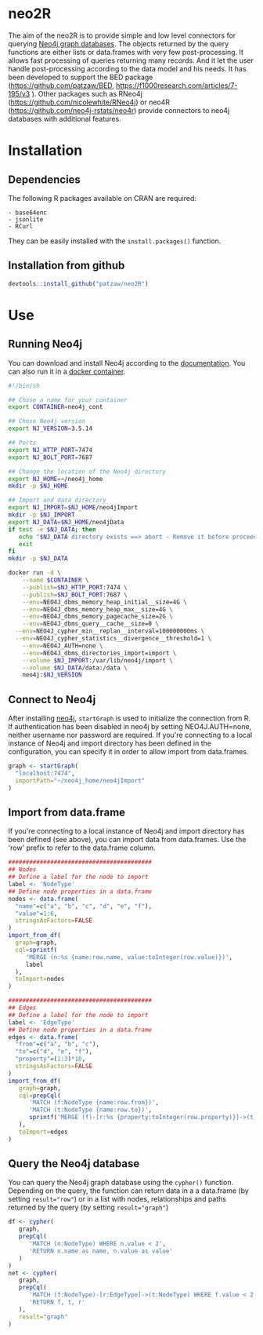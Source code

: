 # neo2R

The aim of the neo2R is to provide simple and low level connectors
for querying [Neo4j graph databases](https://neo4j.com/).
The objects returned by the query functions are either lists or data.frames
with very few post-processing.
It allows fast processing of queries returning many records.
And it let the user handle post-processing according to the data model
and his needs.
It has been developed to support the BED package (https://github.com/patzaw/BED,
https://f1000research.com/articles/7-195/v3 ).
Other packages such as RNeo4j (https://github.com/nicolewhite/RNeo4j) or
neo4R (https://github.com/neo4j-rstats/neo4r) provide connectors to neo4j
databases with additional features.

# Installation

## Dependencies

The following R packages available on CRAN are required:

    - base64enc
    - jsonlite
    - RCurl
    
They can be easily installed with the `install.packages()` function.

## Installation from github

```r
devtools::install_github("patzaw/neo2R")
```

# Use

## Running Neo4j

You can download and install Neo4j according to
the [documentation](https://neo4j.com/docs/getting-started/current/get-started-with-neo4j/#_installing_neo4j).
You can also run it
in a [docker container](https://neo4j.com/docs/operations-manual/current/docker/).

```sh
#!/bin/sh

## Chose a name for your container
export CONTAINER=neo4j_cont

## Chose Neo4j version
export NJ_VERSION=3.5.14

## Ports
export NJ_HTTP_PORT=7474
export NJ_BOLT_PORT=7687

## Change the location of the Neo4j directory
export NJ_HOME=~/neo4j_home
mkdir -p $NJ_HOME

## Import and data directory
export NJ_IMPORT=$NJ_HOME/neo4jImport
mkdir -p $NJ_IMPORT
export NJ_DATA=$NJ_HOME/neo4jData
if test -e $NJ_DATA; then
   echo "$NJ_DATA directory exists ==> abort - Remove it before proceeding" >&2
   exit
fi
mkdir -p $NJ_DATA

docker run -d \
	--name $CONTAINER \
	--publish=$NJ_HTTP_PORT:7474 \
	--publish=$NJ_BOLT_PORT:7687 \
	--env=NEO4J_dbms_memory_heap_initial__size=4G \
	--env=NEO4J_dbms_memory_heap_max__size=4G \
	--env=NEO4J_dbms_memory_pagecache_size=2G \
	--env=NEO4J_dbms_query__cache__size=0 \
  --env=NEO4J_cypher_min__replan__interval=100000000ms \
  --env=NEO4J_cypher_statistics__divergence__threshold=1 \
	--env=NEO4J_AUTH=none \
	--env=NEO4J_dbms_directories_import=import \
	--volume $NJ_IMPORT:/var/lib/neo4j/import \
	--volume $NJ_DATA/data:/data \
	neo4j:$NJ_VERSION
```

## Connect to Neo4j

After installing [neo4j](https://neo4j.com/),
`startGraph` is used to initialize the connection from R.
If authentication has been disabled in neo4j by setting NEO4J.AUTH=none,
neither username nor password are required.
If you're connecting to a local instance of Neo4j and import directory has
been defined in the configuration, you can specify it in order to allow
import from data.frames.

```r
graph <- startGraph(
  "localhost:7474",
  importPath="~/neo4j_home/neo4jImport"
)
```

## Import from data.frame

If you're connecting to a local instance of Neo4j and import directory has
been defined (see above), you can import data from data.frames.
Use the 'row' prefix to refer to the data.frame column.

```r
#########################################
## Nodes
## Define a label for the node to import
label <- 'NodeType'
## Define node properties in a data.frame
nodes <- data.frame(
  "name"=c("a", "b", "c", "d", "e", "f"),
  "value"=1:6,
  stringsAsFactors=FALSE
)
import_from_df(
  graph=graph,
  cql=sprintf(
     'MERGE (n:%s {name:row.name, value:toInteger(row.value)})',
     label
  ),
  toImport=nodes
)

#########################################
## Edges
## Define a label for the node to import
label <- 'EdgeType'
## Define node properties in a data.frame
edges <- data.frame(
  "from"=c("a", "b", "c"),
  "to"=c("d", "e", "f"),
  "property"=(1:3)*10,
  stringsAsFactors=FALSE
)
import_from_df(
   graph=graph,
   cql=prepCql(
      'MATCH (f:NodeType {name:row.from})',
      'MATCH (t:NodeType {name:row.to})',
      sprintf('MERGE (f)-[r:%s {property:toInteger(row.property)}]->(t)', label)
   ),
   toImport=edges
)
```

## Query the Neo4j database

You can query the Neo4j graph database using the `cypher()` function.
Depending on the query, the function can return data in a a data.frame
(by setting `result="row"`) or in a list with nodes, relationships and paths
returned by the query (by setting `result="graph"`)

```r
df <- cypher(
   graph,
   prepCql(
      'MATCH (n:NodeType) WHERE n.value < 2',
      'RETURN n.name as name, n.value as value'
   )
)
net <- cypher(
   graph,
   prepCql(
      'MATCH (f:NodeType)-[r:EdgeType]->(t:NodeType) WHERE f.value < 2',
      'RETURN f, t, r'
   ),
   result="graph"
)
```


